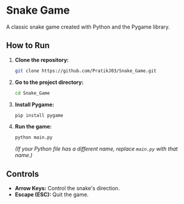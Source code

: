 # Snake Game

A classic snake game created with Python and the Pygame library.

## How to Run

1.  **Clone the repository:**

    ```bash
    git clone https://github.com/PratikJ03/Snake_Game.git
    ```

2.  **Go to the project directory:**

    ```bash
    cd Snake_Game
    ```

3.  **Install Pygame:**

    ```bash
    pip install pygame
    ```

4.  **Run the game:**

    ```bash
    python main.py
    ```

    *(If your Python file has a different name, replace `main.py` with that name.)*

## Controls

  * **Arrow Keys:** Control the snake's direction.
  * **Escape (ESC):** Quit the game.
